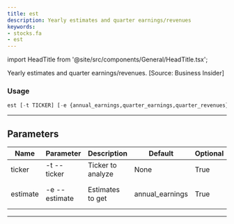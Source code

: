 ```yaml
---
title: est
description: Yearly estimates and quarter earnings/revenues
keywords:
- stocks.fa
- est
---
```


import HeadTitle from '@site/src/components/General/HeadTitle.tsx';

<HeadTitle title="stocks /fa/est - Reference | OpenBB Terminal Docs" />

Yearly estimates and quarter earnings/revenues. [Source: Business Insider]

### Usage

```python wordwrap
est [-t TICKER] [-e {annual_earnings,quarter_earnings,quarter_revenues}]
```

---

## Parameters

| Name | Parameter | Description | Default | Optional | Choices |
| ---- | --------- | ----------- | ------- | -------- | ------- |
| ticker | -t  --ticker | Ticker to analyze | None | True | None |
| estimate | -e  --estimate | Estimates to get | annual_earnings | True | annual_earnings, quarter_earnings, quarter_revenues |

---

